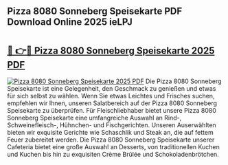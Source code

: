 ## Pizza 8080 Sonneberg Speisekarte PDF Download Online 2025 ieLPJ

# <h2><a href="http://gcctw1.nevu.top/?p=Pizza+8080+Sonneberg+Speisekarte">🔗 👉🔴 Pizza 8080 Sonneberg Speisekarte 2025 PDF</a></h2>

[![Pizza 8080 Sonneberg Speisekarte 2025 PDF](https://i.imgur.com/dBaPXMq.png)](http://gcctw1.nevu.top/?p=Pizza+8080+Sonneberg+Speisekarte)
Die Pizza 8080 Sonneberg Speisekarte ist eine Gelegenheit, den Geschmack zu genießen und etwas für sich selbst zu wählen. Wenn Sie etwas Leichtes und Frisches suchen, empfehlen wir Ihnen, unseren Salatbereich auf der Pizza 8080 Sonneberg Speisekarte zu überprüfen. Für Fleischliebhaber bietet unsere Pizza 8080 Sonneberg Speisekarte eine umfangreiche Auswahl an Rind-, Schweinefleisch-, Hühnchen- und Fischgerichten. Unseren Auserwählten bieten wir exquisite Gerichte wie Schaschlik und Steak an, die auf fettem Feuer zubereitet werden. Die Pizza 8080 Sonneberg Speisekarte unserer Cafeteria bietet eine große Auswahl an Desserts, von traditionellen Kuchen und Kuchen bis hin zu exquisiten Crème Brûlée und Schokoladenbrötchen.
